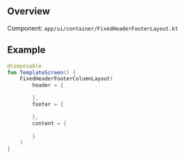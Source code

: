 ## Overview

Component: `app/ui/container/FixedHeaderFooterLayout.kt`

## Example

```kotlin
@Composable
fun TemplateScreen() {
    FixedHeaderFooterColumnLayout(
        header = {

        },
        footer = {

        },
        content = {
            
        }
    )
}
```